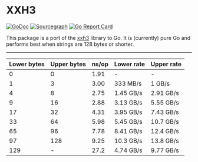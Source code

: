 # XXH3
[![GoDoc](https://godoc.org/github.com/zeebo/xxh3?status.svg)](https://godoc.org/github.com/zeebo/xxh3)
[![Sourcegraph](https://sourcegraph.com/github.com/zeebo/xxh3/-/badge.svg)](https://sourcegraph.com/github.com/zeebo/xxh3?badge)
[![Go Report Card](https://goreportcard.com/badge/github.com/zeebo/xxh3)](https://goreportcard.com/report/github.com/zeebo/xxh3)

This package is a port of the [xxh3](https://github.com/Cyan4973/xxHash) library to Go. It is (currently) pure Go and performs best when strings are 128 bytes or shorter.

---

| Lower bytes | Upper bytes | ns/op | Lower rate | Upper rate |
|-------------|-------------|-------|------------|------------|
| 0           | 0           | 1.91  | -          | -          |
| 1           | 3           | 3.00  | 333 MB/s   | 1 GB/s     |
| 4           | 8           | 2.75  | 1.45 GB/s  | 2.91 GB/s  |
| 9           | 16          | 2.88  | 3.13 GB/s  | 5.55 GB/s  |
| 17          | 32          | 4.31  | 3.95 GB/s  | 7.43 GB/s  |
| 33          | 64          | 5.98  | 5.45 GB/s  | 10.7 GB/s  |
| 65          | 96          | 7.78  | 8.41 GB/s  | 12.4 GB/s  |
| 97          | 128         | 9.25  | 10.3 GB/s  | 13.8 GB/s  |
| 129         | -           | 27.2  | 4.74 GB/s  | 9.77 GB/s  |